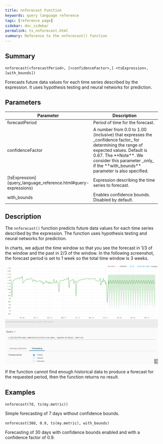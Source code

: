```yaml
---
title: nnforecast Function
keywords: query language reference
tags: [reference page]
sidebar: doc_sidebar
permalink: ts_nnforecast.html
summary: Reference to the nnforecast() function
---
```

## Summary
```
nnforecast(<forecastPeriod>, [<confidenceFactor>,] <tsExpression>, [with_bounds])
```
Forecasts future data values for each time series described by the expression.
It uses hypothesis testing and neural networks for prediction.

## Parameters
<table style="width: 100%;">
<tbody>
<thead>
<tr><th width="20%">Parameter</th><th width="80%">Description</th></tr>
</thead>
<tr><td markdown="span">forecastPeriod</td>
<td markdown="span">Period of time for the forecast.
</td></tr>
<tr><td markdown="span">confidenceFactor</td>
<td markdown="span"> A number from 0.0 to 1.00 (inclusive) that expresses the _confidence factor_ for determining the range of expected values. Default is 0.67. The **Note**. We consider this parameter _only_ if the **with_bounds** parameter is also specified.
</td></tr>
<tr>
<td markdown="span"> [tsExpression](query_language_reference.html#query-expressions)</td>
<td>Expression describing the time series to forecast. </td></tr>
<tr><td markdown="span">with_bounds</td>
<td markdown="span">Enables confidence bounds. Disabled by default.
</td></tr>
</tbody>
</table>

## Description

The `nnforecast()` function predicts future data values for each time series described by the expression. The function uses hypothesis testing and neural networks for prediction.

In charts, we adjust the time window so that you see the forecast in 1/3 of the window and the past in 2/3 of the window. In the following screenshot, the forecast period is set to 1 week so the total time window is 3 weeks.

![nnforecast example](images/ts_nnforecast.png)

If the function cannot find enough historical data to produce a forecast for the requested period, then the function returns no result.

## Examples

`nnforecast(7d, ts(my.metric))`

Simple forecasting of 7 days without confidence bounds.

`nnforecast(30d, 0.9, ts(my.metric), with_bounds)`

Forecasting of 30 days with confidence bounds enabled and with a confidence factor of 0.9.
